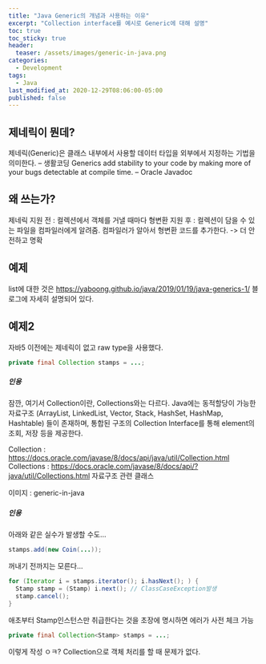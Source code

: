 ```yaml
---
title: "Java Generic의 개념과 사용하는 이유"
excerpt: "Collection interface를 예시로 Generic에 대해 설명"
toc: true
toc_sticky: true
header:
  teaser: /assets/images/generic-in-java.png
categories:
  - Development 
tags:
  - Java
last_modified_at: 2020-12-29T08:06:00-05:00
published: false
---
```



## 제네릭이 뭔데?
제네릭(Generic)은 클래스 내부에서 사용할 데이터 타입을 외부에서 지정하는 기법을 의미한다. – 생활코딩
Generics add stability to your code by making more of your bugs detectable at compile time. – Oracle Javadoc

## 왜 쓰는가?
제네릭 지원 전 : 컬렉션에서 객체를 거낼 때마다 형변환
지원 후 : 컬렉션이 담을 수 있는 파일을 컴파일러에게 알려줌. 
컴파일러가 알아서 형변환 코드를 추가한다. -> 더 안전하고 명확


## 예제
list에 대한 것은 
https://yaboong.github.io/java/2019/01/19/java-generics-1/
블로그에 자세히 설명되어 있다. 

## 예제2
자바5 이전에는 제네릭이 없고 raw type을 사용했다. 
```Java
private final Collection stamps = ...; 

```

##### 인용
잠깐, 여기서 Collection이란, Collections와는 다르다.
Java에는 동적할당이 가능한 자료구조 
(ArrayList, LinkedList, Vector, Stack, HashSet, HashMap, Hashtable)
들이 존재하며, 
통합된 구조의 Collection Interface를 통해 element의 조회, 저장 등을 제공한다. 

Collection : https://docs.oracle.com/javase/8/docs/api/java/util/Collection.html
Collections : https://docs.oracle.com/javase/8/docs/api/?java/util/Collections.html
자료구조 관련 클래스

이미지 : generic-in-java
##### 인용


아래와 같은 실수가 발생할 수도...
```Java
stamps.add(new Coin(...));
```
꺼내기 전까지는 모른다...

```Java
for (Iterator i = stamps.iterator(); i.hasNext(); ) {
  Stamp stamp = (Stamp) i.next(); // ClassCaseException발생
  stamp.cancel();
}
```

애초부터 Stamp인스턴스만 취급한다는 것을 초장에 명시하면 에러가 사전 체크 가능


```Java
private final Collection<Stamp> stamps = ...;
```
이렇게 작성 ㅇㅋ? 
Collection으로 객체 처리를 할 때 문제가 없다. 

